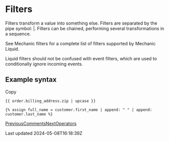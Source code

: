 # Filters

Filters transform a value into something else. Filters are separated by the pipe symbol: |. Filters can be chained, performing several transformations in a sequence.

See Mechanic filters for a complete list of filters supported by Mechanic Liquid.

Liquid filters should not be confused with event filters, which are used to conditionally ignore incoming events.

## Example syntax

Copy

    {{ order.billing_address.zip | upcase }}
    
    {% assign full_name = customer.first_name | append: " " | append: customer.last_name %}

[PreviousComments](/platform/liquid/basics/comments)[NextOperators](/platform/liquid/basics/operators)

Last updated 2024-05-08T16:18:39Z